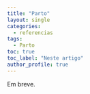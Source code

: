 ```yaml
---
title: "Parto"
layout: single
categories:
  - referencias
tags:
  - Parto
toc: true
toc_label: "Neste artigo"
author_profile: true
---
```

Em breve.